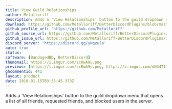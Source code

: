 ```yaml
---
title: View Guild Relationships
author: Metalloriff
description: Adds a 'View Relationships' button to the guild dropdown menu that opens a list of all friends, requested friends, and blocked users in the server.
download: https://github.com/Metalloriff/BetterDiscordPlugins/blob/master/ViewGuildRelationships.plugin.js
github_profile_url: 'https://github.com/Metalloriff'
github_source_url: https://github.com/Metalloriff/BetterDiscordPlugins/blob/master/ViewGuildRelationships.plugin.js
github_issue_url: https://github.com/Metalloriff/BetterDiscordPlugins/issues/
discord_server: 'https://discord.gg/yNqzuJa'
auto: true
status:
software: [BandagedBD, BetterDiscord]
thumbnail: https://i.imgur.com/zcRwA9u.png
previews: [https://i.imgur.com/zcRwA9u.png, https://i.imgur.com/dN44TII.png, https://i.imgur.com/Mee7D1G.jpg]
ghcommentid: 441
layout: product
date: 2018-01-15T03:35:45.373Z
---
```

Adds a 'View Relationships' button to the guild dropdown menu that opens a list of all friends, requested friends, and blocked users in the server.
